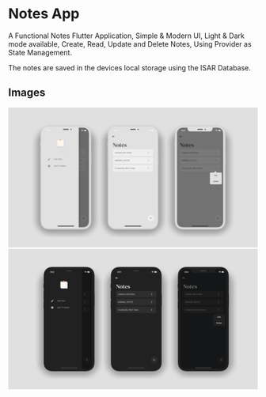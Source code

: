 # Notes App

A Functional Notes Flutter Application, Simple & Modern UI, Light & Dark mode available, Create, Read, Update and Delete Notes, Using Provider as State Management.

The notes are saved in the devices local storage using the ISAR Database.

## Images
<p align="center">
<img src="screenshots/image1.png" >
<img src="screenshots/image2.png" >

</p>
